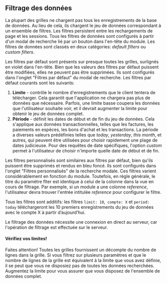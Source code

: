 ## Filtrage des données

La plupart des grilles ne chargent pas tous les enregistrements de la base de données. Au lieu de cela, ils chargent le jeu de données correspondant à un ensemble de filtres. Les filtres persistent entre les rechargements de page et les sessions. Tous les filtres de données sont configurés à partir d'un modal de recherche lié par un bouton dans l'en-tête du module. Les filtres de données sont classés en deux catégories: _default filters_ ou _custom filters_.

Les filtres par défaut sont présents sur presque toutes les grilles, surlignés en violet dans l'en-tête. Bien que les valeurs des filtres par défaut puissent être modifiées, elles ne peuvent pas être supprimées. Ils sont configurés dans l'onglet "Filtres par défaut" du modal de recherche. Les filtres par défaut courants sont les suivants:

1. **Limite** - contrôle le nombre d'enregistrements que le client tentera de télécharger. Cela garantit que l'application ne chargera pas plus de données que nécessaire. Parfois, une limite basse coupera les données que l'utilisateur souhaite voir, et il devrait augmenter la limite pour obtenir le jeu de données complet.
2. **Période** - définit les dates de début et de fin du jeu de données. Cela s'applique aux données transactionnelles, telles que les factures, les paiements en espèces, les bons d'achat et les transactions. La période a diverses valeurs prédéfinies telles que _today_, _yesterday_, _this month_, et autres, qui peuvent être utilisées pour choisir rapidement une plage de dates judicieuse. Pour des requêtes de date spécifiques, l'option _custom_ permet à l'utilisateur de choisir n'importe quelle date de début et de fin.

Les filtres personnalisés sont similaires aux filtres par défaut, bien qu'ils puissent être supprimés et rendus en bleu foncé. Ils sont configurés dans l'onglet "Filtres personnalisés" de la recherche modale. Ces filtres varient considérablement en fonction du module. Toutefois, en règle générale, le titre du paramètre flter est identique à celui de la colonne dans la vue en cours de filtrage. Par exemple, si un module a une colonne _reference_, l'utilisateur devra trouver l'entrée intitulée _reference_ pour configurer le filtre.

Tous les filtres sont additifs: les filtres `limit: 10`,` compte: X` et `period: today` téléchargeront les 10 premiers enregistrements du jeu de données avec le compte X à partir d’aujourd’hui.

Le filtrage des données nécessite une connexion en direct au serveur, car l'opération de filtrage est effectuée sur le serveur.

<div class = "bs-callout bs-callout-danger">
<h4> Vérifiez vos limites! </h4>
Faites attention! Toutes les grilles fournissent un décompte du nombre de lignes dans la grille. Si vous filtrez sur plusieurs paramètres et que le nombre de lignes de la grille est équivalent à la limite que vous avez définie, il se peut que vous ne disposiez pas de toutes les données recherchées. Augmentez la limite pour vous assurer que vous disposez de l'ensemble de données complet.
</div>